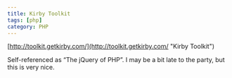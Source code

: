 ```yaml
---
title: Kirby Toolkit
tags: [php]
category: PHP
---
```


[http://toolkit.getkirby.com/](http://toolkit.getkirby.com/ "Kirby Toolkit")

Self-referenced as “The jQuery of PHP”. I may be a bit late to the party, but this is very nice.
